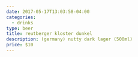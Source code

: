 ```yaml
---
date: 2017-05-17T13:03:58-04:00
categories:
  - drinks
type: beer
title: reutberger kloster dunkel
description: (germany) nutty dark lager (500ml)
price: $10
---
```

